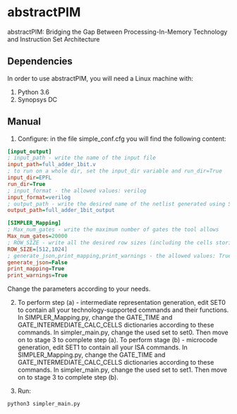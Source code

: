 # abstractPIM
abstractPIM: Bridging the Gap Between Processing-In-Memory Technology and Instruction Set Architecture

## Dependencies
In order to use abstractPIM, you will need a Linux machine with:
1. Python 3.6
2. Synopsys DC

## Manual
1. Configure: in the file simple_conf.cfg you will find the following content:
```ini
[input_output]
; input_path - write the name of the input file 
input_path=full_adder_1bit.v
; to run on a whole dir, set the input_dir variable and run_dir=True
input_dir=EPFL
run_dir=True
; input_format - the allowed values: verilog
input_format=verilog
; output_path - write the desired name of the netlist generated using Synopsys DC 
output_path=full_adder_1bit_output

[SIMPLER_Mapping]
; Max_num_gates - write the maximum number of gates the tool allows
Max_num_gates=20000
; ROW_SIZE - write all the desired row sizes (including the cells storing the inputs)
ROW_SIZE=[512,1024]
; generate_json,print_mapping,print_warnings - the allowed values: True/False 
generate_json=False
print_mapping=True
print_warnings=True

```
Change the parameters according to your needs.

2. To perform step (a) - intermediate representation generation, edit SET0 to contain all your technology-supported commands and their functions.
In SIMPLER_Mapping.py, change the GATE_TIME and GATE_INTERMEDIATE_CALC_CELLS dictionaries according to these commands.
In simpler_main.py, change the used set to set0. Then move on to stage 3 to complete step (a).
To perform stage (b) - microcode generation, edit SET1 to contain all your ISA commands.
In SIMPLER_Mapping.py, change the GATE_TIME and GATE_INTERMEDIATE_CALC_CELLS dictionaries according to these commands.
In simpler_main.py, change the used set to set1. Then move on to stage 3 to complete step (b).

3. Run:
```sh
python3 simpler_main.py
```

